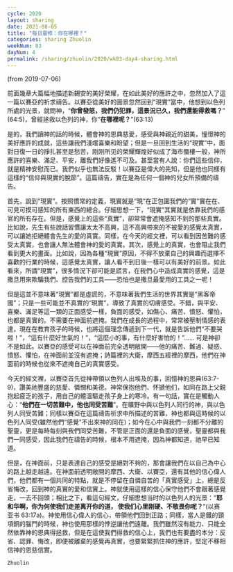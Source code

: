 ```yaml
---
cycle: 2020
layout: sharing
date: 2021-08-05
title: "每日靈修：你在哪裡？"
categories: sharing Zhuolin
weekNum: 83
dayNum: 4
permalink: /sharing/zhuolin/2020/wk83-day4-sharing.html
--- 
```

(from 2019-07-06)

前面幾章大篇幅地描述新錫安的美好榮耀，在如此美好的應許之中，忽然加入了這一篇以賽亞的祈求禱告。以賽亞從美好的圖景忽然回到“現實”當中，他想到以色列所處的光景，就問神，“**你曾發怒，我們仍犯罪，這景況已久，我們還能得救嗎？**” (64:5)，曾經拯救以色列的神，你“**在哪裡呢？**”(63:13)  

是的，我們讀神的話的時候，體會神的恩典慈愛，感受與神親近的甜美，憧憬神的美好應許的成就，這些讓我們淺嚐喜樂和盼望；但是一旦回到生活的“現實”中，面對日復一日的掙扎甚至是愁苦，刚刚所见的榮耀輝煌好似成了海市蜃樓一般，神所應許的喜樂、滿足、平安，離我們好像遙不可及。甚至當有人說：你們這些信仰，就是精神安慰而已。我們似乎也無法反駁！以賽亞是偉大的先知，但是他也同樣有這樣的“信仰與現實的脫節”。這篇禱告，實在是為任何一個神的兒女所預備的禱告。  

首先，說到“現實”。按照慣常的定義，現實就是“現”在正包圍我們的“實”實在在、可見可摸可感知的所有東西的總合。仔細思想一下，“現實”其實就是依靠我們的感官的所有存在。但是，感覺上的這些“真實”，卻常常會遮掩感知不到的那些真實。比如說，先生有些說話習慣讓太太不高興，這不高興帶來的不被愛的感覺太真實，可以讓她拒絕體會先生的愛的真實。同樣，在今天的經文裡，可以看到因苦難的感受太真實，也會讓人無法體會神的愛的真實。其次，感覺上的真實，也會阻止我們看到更大的畫面。比如說，因為各種“現實”原因，不得不放棄自己的興趣而選擇不喜歡的行業的時候，這感覺太真實，讓人看不到日後一樣可以有美好的前景。如此看來，所謂“現實”，很多情況下卻可能是謊言，在我們心中造成真實的感覺，這是撒旦用來欺騙我們、控告我們的工具——恐怕也是撒旦最愛用的工具之一呢！  

但是這並不意味著“現實”都是虛謊的，不意味著我們生活的世界其實是“黑客帝國”；只是一些可能並不真實的“現實”，導致了真實的切膚感受。不錯，與平安、喜樂、滿足等這一類的正面感受一樣，負面的感受，如傷心、痛苦、憤怒、懼怕，也都是真實的。不需要在神面前遮掩。我們在成長的過程中，常常被壓制情感的表達，現在在教育孩子的時候，也將這個理念傳遞到下一代，就是告訴他們“不要哭啦！”，“這有什麼好生氣的！”，“這麼小的事，有什麼好害怕的！”...... 可是神卻不是如此。以賽亞的感受可以在神面前完全透明敞開——他的痛苦、難過、疑惑、憤怒、懼怕，在神面前並沒有遮掩；詩篇裡的大衛，摩西五經裡的摩西，他們在神面前的時候也從來不遮掩自己的真實感受。  

今天的經文裡，以賽亞首先從神帶領以色列人出埃及的事，回憶神的恩典(63:7-9)，讚美祂豐盛的慈愛、憐憫和美德。神常保抱他們、怀搋他们，如同在路上父親抱起疲乏的孩子，用自己的體溫驅走孩子身上的寒冷。有一句話，實在是觸動人心：“**他們在一切苦難中，他也同受苦難**”。在曠野中與以色列人同行的神，與以色列人同受苦難；同樣以賽亞在這篇禱告祈求中所描述的苦難，神也都與這時候的以色列人同受(雖然他們“感覺”不出來神的同在)；如今在心中與我們一刻都不分離的聖靈，更是每時每刻與我們同受苦難，不管是正面的還是負面的感覺，聖靈都與我們一同感受，因此我們在禱告的時候，根本不用遮掩，因為神都知道，祂早已知道。  

但是，在神面前，只是表達自己的感受是絕對不夠的，那會讓我們在以自己為中心的路上越走越遠。在神面前透明敞開的摩西、大衛、以賽亞，還有其他的信心偉人們，他們都有一個共同的特點，就是不停留在自憐自苦的「真實感受」上，總是反省悔改，回到神的真實的愛和信實上。神就使用這樣的信心保守他們不會跟著感覺走，一去不回頭；相比之下，看這句經文，仔細思想当时的以色列人的光景：“**耶和华啊，你为何使我们走差离开你的道， 使我们心里刚硬、不敬畏你呢？**”(以赛亚书 63:17a)。神使用信心偉人的信心，帶領他們回到正路；同樣，當人是鐵的頸項銅的腦門的時候，神也使用那樣的悖逆讓他們遠離。我們雖然沒有能力、只能全然依靠神的恩典得拯救，但是在這使我們得救的信心上，我們也有要盡的本分：反省、認罪、悔改，即便被離棄的感覺再真實，也要緊緊抓住神的應許，堅定不移相信神的恩慈信實。  

`Zhuolin`  
